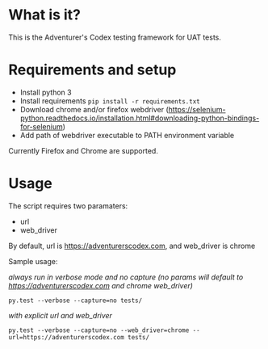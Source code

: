 What is it?
===========
This is the Adventurer's Codex testing framework for UAT tests.

Requirements and setup
======================

* Install python 3
* Install requirements `pip install -r requirements.txt`
* Download chrome and/or firefox webdriver (https://selenium-python.readthedocs.io/installation.html#downloading-python-bindings-for-selenium)
* Add path of webdriver executable to PATH environment variable

Currently Firefox and Chrome are supported.

Usage
=====

The script requires two paramaters:

* url
* web_driver

By default, url is https://adventurerscodex.com, and web_driver is chrome

Sample usage:

*always run in verbose mode and no capture (no params will default to https://adventurerscodex.com and chrome web_driver)*

`py.test --verbose --capture=no tests/`

*with explicit url and web_driver*

`py.test --verbose --capture=no --web_driver=chrome --url=https://adventurerscodex.com tests/`
